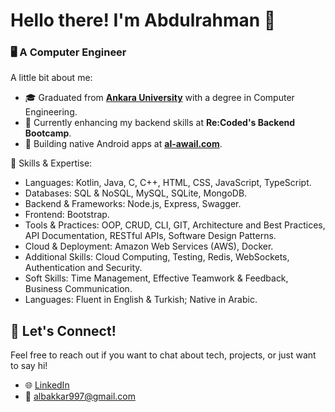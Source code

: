 # Hello there! I'm Abdulrahman 👋

### 🖥️ A Computer Engineer

A little bit about me:

- 🎓 Graduated from **[Ankara University](https://www.ankara.edu.tr/en/)** with a degree in Computer Engineering.
- 🚀 Currently enhancing my backend skills at **Re:Coded's Backend Bootcamp**.
- 📱 Building native Android apps at **[al-awail.com](https://www.al-awail.com)**.

💼 Skills & Expertise:

- Languages: Kotlin, Java, C, C++, HTML, CSS, JavaScript, TypeScript.
- Databases: SQL & NoSQL, MySQL, SQLite, MongoDB.
- Backend & Frameworks: Node.js, Express, Swagger.
- Frontend: Bootstrap.
- Tools & Practices: OOP, CRUD, CLI, GIT, Architecture and Best Practices, API Documentation, RESTful APIs, Software Design Patterns.
- Cloud & Deployment: Amazon Web Services (AWS), Docker.
- Additional Skills: Cloud Computing, Testing, Redis, WebSockets, Authentication and Security.
- Soft Skills: Time Management, Effective Teamwork & Feedback, Business Communication.
- Languages: Fluent in English & Turkish; Native in Arabic.

## 🤝 Let's Connect!
Feel free to reach out if you want to chat about tech, projects, or just want to say hi!

- 🌐 [LinkedIn](https://www.linkedin.com/in/abdulrahman-albakkar-836175165/)
- 📧 albakkar997@gmail.com
